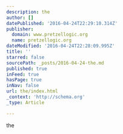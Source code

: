 ```yaml
---
description: the
author: []
datePublished: '2016-04-24T22:29:10.314Z'
publisher:
  domain: www.pretzellogic.org
  name: pretzellogic.org
dateModified: '2016-04-24T22:28:09.995Z'
title: ''
starred: false
sourcePath: _posts/2016-04-24-the.md
published: true
inFeed: true
hasPage: true
inNav: false
url: the/index.html
_context: 'http://schema.org'
_type: Article

---
```

the